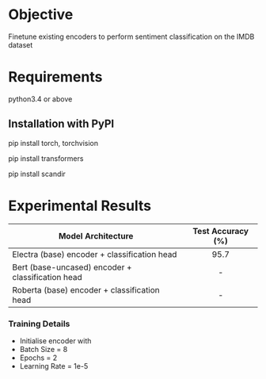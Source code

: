 # Objective

Finetune existing encoders to perform sentiment classification on the IMDB dataset

# Requirements

python3.4 or above

## Installation with PyPI

pip install torch, torchvision

pip install transformers

pip install scandir

# Experimental Results

| Model Architecture | Test Accuracy (%) |
| ----------------- | :-----------------: |
Electra (base) encoder + classification head | 95.7 |
Bert (base-uncased) encoder + classification head | - |
Roberta (base) encoder + classification head | - |

### Training Details

- Initialise encoder with _<model>_
- Batch Size = 8
- Epochs = 2
- Learning Rate = 1e-5




